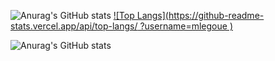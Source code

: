 ![Anurag's GitHub stats](https://github-readme-stats.vercel.app/api?username=mlegoue&count_private=true)
[![Top Langs](https://github-readme-stats.vercel.app/api/top-langs/ ?username=mlegoue )](https://github.com/anuraghazra/github-readme-stats)

![Anurag's GitHub stats](https://github-readme-stats.vercel.app/api?username=FrancoIII&count_private=true)



